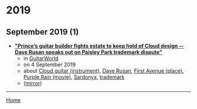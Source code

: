 # 2019

## September 2019 (1)

 - [**"Prince’s guitar builder fights estate to keep hold of Cloud design -- Dave Rusan speaks out on Paisley Park trademark dispute"**](https://www.guitarworld.com/news/princes-guitar-builder-fights-estate-to-keep-hold-of-cloud-design)
    - in [GuitarWorld](https://www.guitarworld.com/)
    - on 4 September 2019
    - about [Cloud guitar (instrument)](../../topics/instrument/cloud-guitar/index.md), [Dave Rusan](../../topics/dave-rusan/index.md), [First Avenue (place)](../../topics/place/first-avenue/index.md), [Purple Rain (movie)](../../topics/movie/purple-rain/index.md), [Sardonyx](../../topics/sardonyx/index.md), [trademark](../../topics/trademark/index.md)
    - ([mirror](https://web.archive.org/web/*/https://www.guitarworld.com/news/princes-guitar-builder-fights-estate-to-keep-hold-of-cloud-design))

----

[Home](../index.md)
